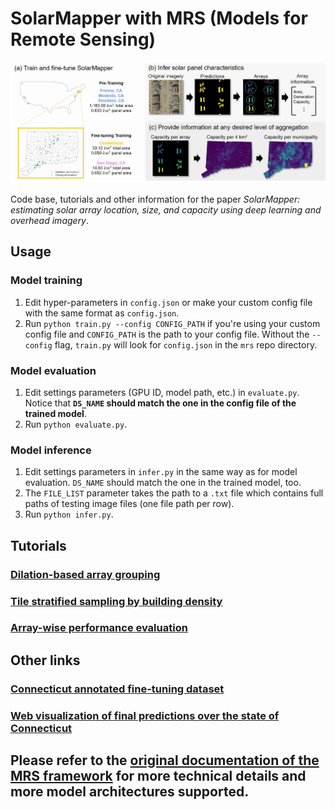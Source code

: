 # SolarMapper with MRS (Models for Remote Sensing)
![SolarMapper flow chart](./solarmapper_demo/flow-chart.jpg)

Code base, tutorials and other information for the paper *SolarMapper: estimating solar array location, size, and capacity using deep learning and overhead imagery*.

## Usage

### Model training
1. Edit hyper-parameters in `config.json` or make your custom config file with the same format as `config.json`.
2. Run `python train.py --config CONFIG_PATH` if you're using your custom config file and `CONFIG_PATH` is the path to your config file. Without the `--config` flag, `train.py` will look for `config.json` in the `mrs` repo directory.

### Model evaluation
1. Edit settings parameters (GPU ID, model path, etc.) in `evaluate.py`. Notice that **`DS_NAME` should match the one in the config file of the trained model**.
2. Run `python evaluate.py`.

### Model inference
1. Edit settings parameters in `infer.py` in the same way as for model evaluation. `DS_NAME` should match the one in the trained model, too.
2. The `FILE_LIST` parameter takes the path to a `.txt` file which contains full paths of testing image files (one file path per row).
3. Run `python infer.py`.

## Tutorials

### [Dilation-based array grouping](solarmapper_demo/dilation_based_grouping/dilation_based_grouping.ipynb)

### [Tile stratified sampling by building density](solarmapper_demo/building_density_tile_stratified_sampling/stratified_ms_building.ipynb)

### [Array-wise performance evaluation](solarmapper_demo/array_wise_evaluation/array_wise_evaluation.ipynb)

## Other links
### [Connecticut annotated fine-tuning dataset](https://figshare.com/articles/dataset/Connecticut_Solar_PV_Semantic_Segmentation_Dataset/18982199)
### [Web visualization of final predictions over the state of Connecticut](https://wh145.pages.oit.duke.edu/solarMapper/)
## Please refer to the [original documentation of the MRS framework](https://github.com/waynehuu/mrs/blob/main/README.md) for more technical details and more model architectures supported.
